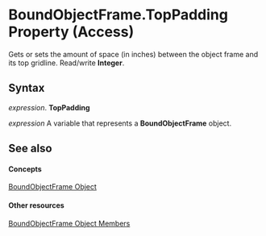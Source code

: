 
# BoundObjectFrame.TopPadding Property (Access)

Gets or sets the amount of space (in inches) between the object frame and its top gridline. Read/write  **Integer**.


## Syntax

 _expression_. **TopPadding**

 _expression_ A variable that represents a **BoundObjectFrame** object.


## See also


#### Concepts


[BoundObjectFrame Object](b3025672-60b8-e1d6-4769-1f724c9aa1ef.md)
#### Other resources


[BoundObjectFrame Object Members](e2bbeb0c-1b13-5953-999a-4a0b93cb3ec7.md)
